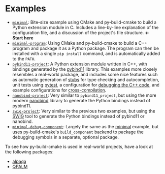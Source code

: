 # Examples

- [`minimal`](./minimal):
    Bite-size example using CMake and py-build-cmake to build a Python extension
    module in C. Includes a line-by-line explanation of the configuration file,
    and a discussion of the project's file structure. **← Start here**
- [`minimal-program`](./minimal-program):
    Using CMake and py-build-cmake to build a C++ program and package it as a
    Python package. The program can then be installed with a single
    `pip install` command, and is automatically added to the `PATH`.
- [`pybind11-project`](./pybind11-project):
    A Python extension module written in C++, with bindings generated by the
    [pybind11](https://github.com/pybind/pybind11) library. This examples more
    closely resembles a real-world package, and includes some nice features such
    as automatic generation of [stubs](https://peps.python.org/pep-0561/) for
    type checking and autocompletion, unit tests using [pytest](https://github.com/pytest-dev/pytest),
    a configuration for [debugging the C++ code](https://tttapa.github.io/py-build-cmake/Debug.html),
    and example configurations for [cross-compilation](https://tttapa.github.io/py-build-cmake/Cross-compilation.html).
- [`nanobind-project`](./nanobind-project): Very similar to `pybind11_project`,
    but using the more modern [nanobind](https://github.com/wjakob/nanobind)
    library to generate the Python bindings instead of pybind11.
- [`swig-project`](./swig-project): Very similar to the previous two examples,
    but using the [SWIG](https://github.com/swig/swig) tool to generate the
    Python bindings instead of pybind11 or nanobind.
- [`minimal-debug-component`](./minimal-debug-component):
    Largely the same as the [minimal](../minimal) example, but uses
    py-build-cmake's `build_component` backend to package the debugging symbols
    in a separate, optional package.

To see how py-build-cmake is used in real-world projects, have a look at the
following packages:

 - [alpaqa](https://github.com/kul-optec/alpaqa/tree/develop)
 - [QPALM](https://github.com/kul-optec/QPALM)
